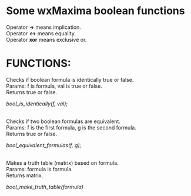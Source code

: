 # Some wxMaxima boolean functions

Operator **->** means implication.<br/>
Operator **<->** means equality.<br/>
Operator **xor** means exclusive or.<br/>

# FUNCTIONS:

  Checks if boolean formula is identically true or false.<br/>
	Params: f is formula, val is true or false.<br/>
	Returns true or false.<br/>
	
*bool_is_identically(f, val);*<br/><br/>


  Checks if two boolean formulas are equivalent.<br/>
	Params: f is the first formula, g is the second formula.<br/>
	Returns true or false.<br/>
	
*bool_equivalent_formulas(f, g);*<br/><br/>


  Makes a truth table (matrix) based on formula.<br/>
	Params: formula is formula.<br/>
	Returns matrix.<br/>

*bool_make_truth_table(formula)*
